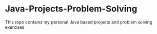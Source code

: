 # Java-Projects-Problem-Solving
This repo contains my personal Java based projects and problem solving exercises
